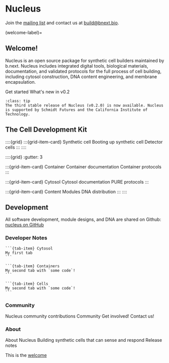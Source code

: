 # Nucleus
Join the [mailing list](https://bnext.bio/build) and contact us at build@bnext.bio.

(welcome-label)=
## Welcome!
Nucleus is an open source package for synthetic cell builders maintained by b.next. Nucleus includes integrated digital tools, biological materials, documentation, and validated protocols for the full process of cell building, including cytosol construction, DNA content engineering, and membrane encapsulation.

Get started
What's new in v0.2

`````{admonition} Status
:class: tip
The third stable release of Nucleus (v0.2.0) is now available. Nucleus is supported by Schmidt Futures and the California Institute of Technology.
`````
## The Cell Development Kit

::::{grid}
:::{grid-item-card} Synthetic cell
Booting up synthetic cell
Detector cells
:::
::::

::::{grid}
:gutter: 3

:::{grid-item-card} Container
Container documentation
Container protocols
:::

:::{grid-item-card} Cytosol
Cytosol documentation
PURE protocols
:::

:::{grid-item-card} Content
Modules
DNA distribution
:::
::::

## Development

All software development, module designs, and DNA are shared on Github: [nucleus on GitHub](https://github.com/bnext-bio/nucleus)

### Developer Notes
````{tab-set}
```{tab-item} Cytosol
My first tab
```

```{tab-item} Containers
My second tab with `some code`!
```

```{tab-item} Cells
My second tab with `some code`!
```
````
### Community

Nucleus community contributions
Community
Get involved!
Contact us!

### About

About Nucleus
Building synthetic cells that can sense and respond
Release notes

This is the [welcome](welcome-label)

